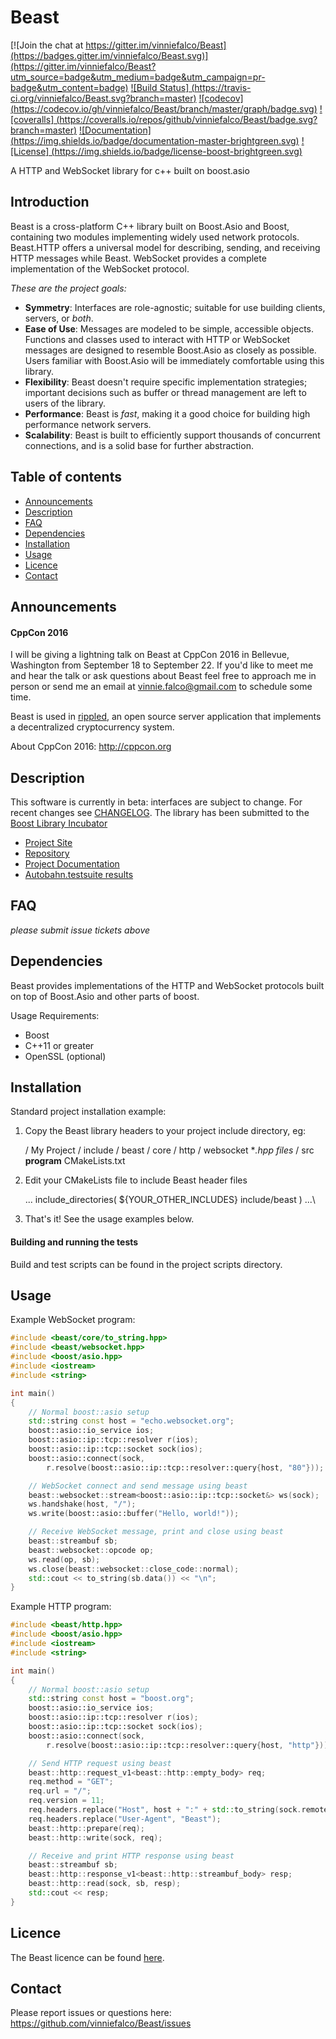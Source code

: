 # Beast

[![Join the chat at https://gitter.im/vinniefalco/Beast](https://badges.gitter.im/vinniefalco/Beast.svg)](https://gitter.im/vinniefalco/Beast?utm_source=badge&utm_medium=badge&utm_campaign=pr-badge&utm_content=badge) [![Build Status]
(https://travis-ci.org/vinniefalco/Beast.svg?branch=master)](https://travis-ci.org/vinniefalco/Beast) [![codecov]
(https://codecov.io/gh/vinniefalco/Beast/branch/master/graph/badge.svg)](https://codecov.io/gh/vinniefalco/Beast) [![coveralls]
(https://coveralls.io/repos/github/vinniefalco/Beast/badge.svg?branch=master)](https://coveralls.io/github/vinniefalco/Beast?branch=master) [![Documentation]
(https://img.shields.io/badge/documentation-master-brightgreen.svg)](http://vinniefalco.github.io/beast/) [![License]
(https://img.shields.io/badge/license-boost-brightgreen.svg)](LICENSE_1_0.txt)

A HTTP and WebSocket library for c++ built on boost.asio

## Introduction
Beast is a cross-platform C++ library built on Boost.Asio and Boost, containing two modules implementing widely used network protocols. Beast.HTTP offers a universal model for describing, sending, and receiving HTTP messages while Beast. WebSocket provides a complete implementation of the WebSocket protocol.

*These are the project goals:*

- **Symmetry**: Interfaces are role-agnostic; suitable for use building clients, servers, or *both*.
- **Ease of Use**: Messages are modeled to be simple, accessible objects. Functions and classes used to interact with HTTP or WebSocket messages are designed to resemble Boost.Asio as closely as possible. Users familiar with Boost.Asio will be immediately comfortable using this library.
- **Flexibility**: Beast doesn't require specific implementation strategies; important decisions such as buffer or thread management are left to users of the library.
- **Performance**: Beast is *fast*, making it a good choice for building high performance network servers.
- **Scalability**: Beast is built to efficiently support thousands of concurrent connections, and is a solid base for further abstraction.


## Table of contents
- [Announcements](#announcements)
- [Description](#description)
- [FAQ](#faq)
- [Dependencies](#dependencies)
- [Installation](#install)
- [Usage](#usage)
- [Licence](#licence)
- [Contact](#contact)

## Announcements
#### CppCon 2016

I will be giving a lightning talk on Beast at CppCon 2016 in Bellevue,
Washington from September 18 to September 22. If you'd like to meet me
and hear the talk or ask questions about Beast feel free to approach
me in person or send me an email at vinnie.falco@gmail.com to schedule
some time.

Beast is used in [rippled](https://github.com/ripple/rippled), an
open source server application that implements a decentralized
cryptocurrency system.

About CppCon 2016:
http://cppcon.org

## Description

This software is currently in beta: interfaces are subject to change. For
recent changes see [CHANGELOG](CHANGELOG).
The library has been submitted to the
[Boost Library Incubator](http://rrsd.com/blincubator.com/bi_library/beast-2/?gform_post_id=1579)

* [Project Site](http://vinniefalco.github.io/)
* [Repository](https://github.com/vinniefalco/Beast)
* [Project Documentation](http://vinniefalco.github.io/beast/)
* [Autobahn.testsuite results](http://vinniefalco.github.io/autobahn/index.html)


## FAQ

*please submit issue tickets above*

## Dependencies

Beast provides implementations of the HTTP and WebSocket protocols
built on top of Boost.Asio and other parts of boost.

Usage Requirements:

* Boost
* C++11 or greater
* OpenSSL (optional)

## Installation

Standard project installation example:
1. Copy the Beast library headers to your project include directory, eg:


    / My Project
        / include
            / beast
                / core
                / http
                / websocket
                **.hpp files*
        / src
           **program**
        CMakeLists.txt

2. Edit your CMakeLists file to include Beast header files


    ...
    include_directories(
        ${YOUR_OTHER_INCLUDES}
        include/beast
    )
    ...\

3. That's it! See the usage examples below.

#### Building and running the tests

Build and test scripts can be found in the project scripts directory.

## Usage

Example WebSocket program:
```C++
#include <beast/core/to_string.hpp>
#include <beast/websocket.hpp>
#include <boost/asio.hpp>
#include <iostream>
#include <string>

int main()
{
    // Normal boost::asio setup
    std::string const host = "echo.websocket.org";
    boost::asio::io_service ios;
    boost::asio::ip::tcp::resolver r(ios);
    boost::asio::ip::tcp::socket sock(ios);
    boost::asio::connect(sock,
        r.resolve(boost::asio::ip::tcp::resolver::query{host, "80"}));

    // WebSocket connect and send message using beast
    beast::websocket::stream<boost::asio::ip::tcp::socket&> ws(sock);
    ws.handshake(host, "/");
    ws.write(boost::asio::buffer("Hello, world!"));

    // Receive WebSocket message, print and close using beast
    beast::streambuf sb;
    beast::websocket::opcode op;
    ws.read(op, sb);
    ws.close(beast::websocket::close_code::normal);
    std::cout << to_string(sb.data()) << "\n";
}
```

Example HTTP program:
```C++
#include <beast/http.hpp>
#include <boost/asio.hpp>
#include <iostream>
#include <string>

int main()
{
    // Normal boost::asio setup
    std::string const host = "boost.org";
    boost::asio::io_service ios;
    boost::asio::ip::tcp::resolver r(ios);
    boost::asio::ip::tcp::socket sock(ios);
    boost::asio::connect(sock,
        r.resolve(boost::asio::ip::tcp::resolver::query{host, "http"}));

    // Send HTTP request using beast
    beast::http::request_v1<beast::http::empty_body> req;
    req.method = "GET";
    req.url = "/";
    req.version = 11;
    req.headers.replace("Host", host + ":" + std::to_string(sock.remote_endpoint().port()));
    req.headers.replace("User-Agent", "Beast");
    beast::http::prepare(req);
    beast::http::write(sock, req);

    // Receive and print HTTP response using beast
    beast::streambuf sb;
    beast::http::response_v1<beast::http::streambuf_body> resp;
    beast::http::read(sock, sb, resp);
    std::cout << resp;
}
```

## Licence

The Beast licence can be found [here]('https://github.com/vinniefalco/Beast/blob/master/LICENSE_1_0.txt').
## Contact

Please report issues or questions here:
https://github.com/vinniefalco/Beast/issues
